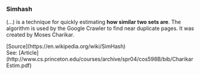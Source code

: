 ### Simhash

(...) is a technique for quickly estimating __how similar two sets are__. The algorithm is used by the Google Crawler to find near duplicate pages. It was created by Moses Charikar.
<div class="source">[Source](https://en.wikipedia.org/wiki/SimHash)</div>

<div class="smaller">See: [Article](http://www.cs.princeton.edu/courses/archive/spr04/cos598B/bib/CharikarEstim.pdf)</div>
